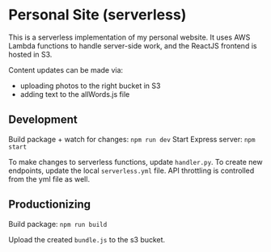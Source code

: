 # Personal Site (serverless)

This is a serverless implementation of my personal website. It uses AWS Lambda functions to handle server-side work, and the ReactJS frontend is hosted in S3.


Content updates can be made via:

- uploading photos to the right bucket in S3
- adding text to the allWords.js file


## Development

Build package + watch for changes: `npm run dev`
Start Express server: `npm start`


To make changes to serverless functions, update `handler.py`. To create new endpoints, update the local `serverless.yml` file. API throttling is controlled from the yml file as well.

## Productionizing

Build package: `npm run build`

Upload the created `bundle.js` to the s3 bucket.
